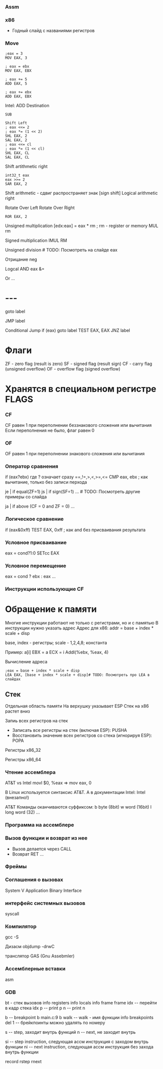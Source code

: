 ### Assm

### x86

- Годный слайд с названиями регистров

### Move

```
;eax = 3
MOV EAX, 3
```

```
; eax = ebx
MOV EAX, EBX
```

```
; eax += 5
ADD EAX, 5

; eax += ebx
ADD EAX, EBX
```

Intel: ADD Destination

```
SUB
```

```
Shift Left
; eax <<= 2
; eax *= (1 << 2)
SHL EAX, 2
SAL EAX, 2
; eax <<= cl
; eax *= (1 << cl)
SHL EAX, CL
SAL EAX, CL
```

Shift artithmetic right
```
int32_t eax
eax >>= 2
SAR EAX, 2
```

Shift arithmetic - сдвиг распространяет знак [sign shift]
Logical arithmetic right

Rotate Over Left
Rotate Over Right
```
ROR EAX, 2
```

Unsigned multiplication
[edx:eax] = eax * rm  ; rm - register or memory
MUL rm

Signed multiplication
IMUL RM

Unsigned division  # TODO: Посмотреть на слайде
eax 

Отрицание neg

Logcal AND
eax &= 

Or
...


# ---
goto label

JMP label

Conditional Jump
if (eax) goto label
TEST EAX, EAX
JNZ label


# Флаги
ZF - zero flag (result is zero)
SF - signed flag (result sign)
CF - carry flag (unsigned overflow)
OF - overflow flag (signed overflow)
# Хранятся в специальном регистре FLAGS


### CF
CF равен 1 при переполнении беззнакового сложения или вычитания
Если переполнения не было, флаг равен 0

### OF
OF равен 1 при переполнении знакового сложения или вычитания

### Оператор сравнения
if (eax?ebx)
где ? означает сразу ==,!=,>,<,>=,<=
CMP eax, ebx ; как вычитание, только без записи перхода


je | if equal(ZF=1)
js | if sign(SF=1)
...  # TODO: Посмотреть другие примеры со слайда

ja | if above (CF = 0 and ZF = 0)
...

### Логическое сравнение
if (eax&0xff)
TEST EAX, 0xff  ; как and без присваивания результата

### Условное присваивание
eax = cond?1:0
SETcc EAX

### Условное перемещение
eax = cond ? ebx : eax
...

### Инструкции использующие CF

# Обращение к памяти
Многие инструкции работают не только с регистрами, но и с памятью
В инструкции нужно указать адрес
Адрес для x86:
addr = base + index * scale + disp

base, index - регистры; scale - 1,2,4,8; константа

Пример:
a[i]
EBX = a
ECX = i
Addl(%ebx, %eax, 4)

Вычисление адреса
```
;eax = base + index * scale + disp
LEA EAX, [base + index * scale + disp]# TODO: Посмотреть про LEA в слайдах
```

## Стек
Отдельная область памяти
На верхушку указывает ESP
Стек на x86 растет вниз

Запиь всех регистров на стек
- Записать все регистры на стек (включая ESP): PUSHA
- Восстановить значение всех регистров со стека (игнорируя ESP): POPA

Регистры x86_32

Регистры x86_64


### Чтение ассемблера
AT&T vs Intel
movl $0, %eax => mov eax, 0


В Linux используется синтаксис AT&T.
А в документации Intel: Intel (внезапно!)

AT&T 
Команды оканчиваются суффиксом:
b byte (8bit)
w word (16bit)
l long word (32)
...


### Программа на ассемблере


### Вызов функции и возврат из нее
- Вызов делается через CALL
- Возврат RET
...

### Фреймы

### Соглашения о вызовах
System V Application Binary Interface   

### интерфейс системных вызовов
syscall


### Компилятор
gcc -S

Дизасм
objdump
-drwC

транслятор GAS (Gnu Assebmler)


### Ассемблерные вставки
asm


### GDB
bt - стек вызовов
info registers
info locals
info frame
frame idx -- перейти в кадр стека idx
p -- print
p n -- print n

b -- breakpoint
b main.c:9
b walk  -- walk - имя функции
info breakpoints
del 1 -- брейкпоинты можно удалять по номеру

s -- step, заходит внутрь функций
n -- next, не заходит внутрь

si -- step instruction, следующая ассм инструкция с заходом внутрь функции
ni -- next instruction, следующая ассм инструкция без захода внутрь функции

record 
rstep
rnext
